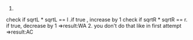 1.
check if sqrtL * sqrtL == l .if true , increase by 1
check if sqrtR * sqrtR == r. if true, decrease by 1
=>result:WA
2.
you don't do that like in first attempt
=>result:AC